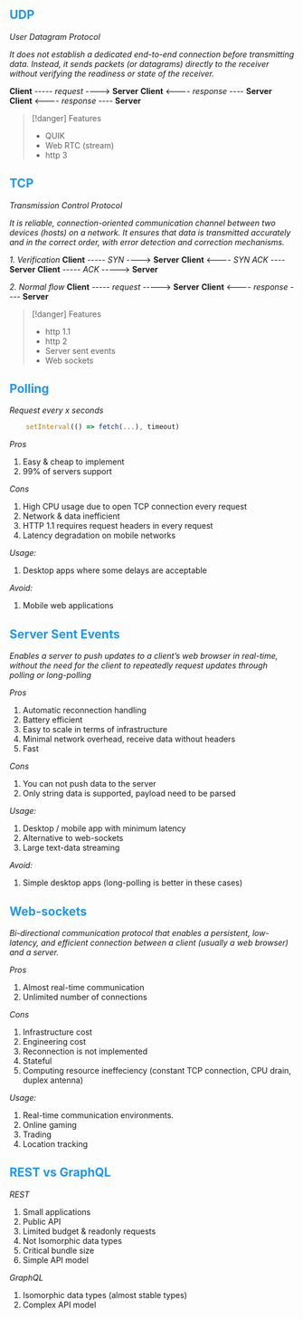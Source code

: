 ## <span style="color: #2196F3;">UDP</span>

*User Datagram Protocol*

*It does not establish a dedicated end-to-end connection before transmitting data. Instead, it sends packets (or datagrams) directly to the receiver without verifying the readiness or state of the receiver.*

**Client**  -----  *request*   ----> **Server** 
**Client**  <---- *response* ---- **Server** 
**Client**  <---- *response* ---- **Server** 

>[!danger] Features
>- QUIK
>- Web RTC (stream)
>- http 3
## <span style="color: #2196F3;">TCP</span>

*Transmission Control Protocol*

*It is reliable, connection-oriented communication channel between two devices (hosts) on a network. It ensures that data is transmitted accurately and in the correct order, with error detection and correction mechanisms.*

*1. Verification*
**Client**  -----  *SYN*   ----> **Server** 
**Client**  <---- *SYN ACK* ---- **Server** 
**Client**  -----  *ACK*  -----> **Server** 

*2. Normal flow*
**Client**  -----  *request*  -----> **Server** 
**Client**  <---- *response* ---- **Server** 

>[!danger] Features
>- http 1.1
>- http 2
>- Server sent events
>- Web sockets

## <span style="color: #2196F3;">Polling</span>

*Request every x seconds*

```typescript
	setInterval(() => fetch(...), timeout)
```

*Pros*
1. Easy & cheap to implement
2. 99% of servers support

*Cons*
1. High CPU usage due to open TCP connection every request
2. Network & data inefficient
3. HTTP 1.1 requires request headers in every request
4. Latency degradation on mobile networks

*Usage:*
1. Desktop apps where some delays are acceptable

*Avoid:*
1. Mobile web applications

## <span style="color: #2196F3;">Server Sent Events</span>

*Enables a server to push updates to a client’s web browser in real-time, without the need for the client to repeatedly request updates through polling or long-polling*

*Pros*
1. Automatic reconnection handling
2. Battery efficient
3. Easy to scale in terms of infrastructure
4. Minimal network overhead, receive data without headers
5. Fast

*Cons*
1. You can not push data to the server
2. Only string data is supported, payload need to be parsed

*Usage:*
1. Desktop / mobile app with minimum latency
2. Alternative to web-sockets
3. Large text-data streaming

*Avoid:*
1. Simple desktop apps (long-polling is better in these cases)

## <span style="color: #2196F3;">Web-sockets</span>

*Bi-directional communication protocol that enables a persistent, low-latency, and efficient connection between a client (usually a web browser) and a server.*

*Pros*
1. Almost real-time communication
2. Unlimited number of connections

*Cons*
1. Infrastructure cost
2. Engineering cost
3. Reconnection is not implemented
4. Stateful
5. Computing resource ineffeciency (constant TCP connection, CPU drain, duplex antenna)

*Usage:*
1. Real-time communication environments.
2. Online gaming
3. Trading
4. Location tracking

## <span style="color: #2196F3;">REST vs GraphQL</span>

*REST*
1. Small applications
2. Public API
3. Limited budget & readonly requests
4. Not Isomorphic data types
5. Critical bundle size
6. Simple API model

*GraphQL*
1. Isomorphic data types (almost stable types)
2. Complex API model
